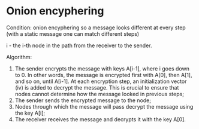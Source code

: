 # Onion encyphering
Condition: onion encyphering so a message looks different at every step (with a static message one can match different steps)

i - the i-th node in the path from the receiver to the sender.

Algorithm:
1. The sender encrypts the message with keys A[i-1], where i goes down to 0. In other words, the message is encrypted first with A[0], then A[1], and so on, until A[i-1]. At each encryption step, an initialization vector (iv) is added to decrypt the message. This is crucial to ensure that nodes cannot determine how the message looked in previous steps;
2. The sender sends the encrypted message to the node;
3. Nodes through which the message will pass decrypt the message using the key A[i];
4. The receiver receives the message and decrypts it with the key A[0].